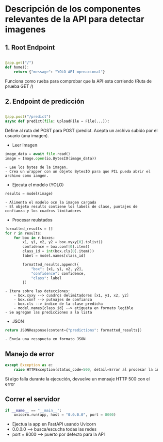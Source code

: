 # Descripción de los componentes relevantes de la API para detectar imagenes

## 1. Root Endpoint
```python

@app.get("/")
def home():
    return {"message": "YOLO API opreacional"}
```

Funciona como rueba para comprobar que la API esta corriendo (Ruta de prueba GET /)

## 2. Endpoint de predicción

```python

@app.post("/predict")
async def predict(file: UploadFile = File(...)):
```
Define al ruta del POST para POST /predict. Acepta un archivo subido por el usuario (una imagen). 

- Leer Imagen

```python
image_data = await file.read()
image = Image.open(io.BytesIO(image_data))

```
    - Lee los bytes de la imagen.
    - Crea un wrapper con un objeto BytesIO para que PIL pueda abrir el archivo como iamgen.
- Ejecuta el modelo (YOLO)

```python
results = model(image)
```
    - Alimenta el modelo ocn la imagen cargada
    - El objeto results contiene los labels de clase, puntajes de confianza y los cuadros limitadores

- Procesar reulstados

```python
formatted_results = []
for r in results:
    for box in r.boxes:
        x1, y1, x2, y2 = box.xyxy[0].tolist()   
        confidence = box.conf[0].item()         
        class_id = int(box.cls[0].item())       
        label = model.names[class_id]           

        formatted_results.append({
            "box": [x1, y1, x2, y2],
            "confidence": confidence,
            "class": label
        })
```
    - Itera sobre las detecciones:
        - box.xyxy --> cuadros delimitadores [x1, y1, x2, y2]
        - box.conf --> putnajes de confianza
        - box.cls --> indice de la clase predicha
        - model.names[class_id] --> etiqueta en formato legible
    - Se agregan las predicciones a la lista

- JSON

```python
return JSONResponse(content={"predictions": formatted_results})
```
    - Envía una resopueta en formato JSON


## Manejo de error

```python
except Exception as e:
    raise HTTPException(status_code=500, detail=Error al procesar la imagen:{e})
```
Si algo falla durante la ejecución, devuelve un mensaje HTTP 500 con el error

## Correr el servidor

```python
if __name__ == "__main__":
    uvicorn.run(app, host = "0.0.0.0", port = 8000)
```
- Ejectua la app en FastAPI usando Uvicorn
- 0.0.0.0 --> busca/escucha todas las redes
- port = 8000 --> puerto por defecto para la API
